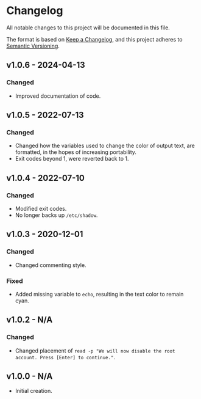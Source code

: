 # Changelog

All notable changes to this project will be documented in this file.

The format is based on [Keep a Changelog](https://keepachangelog.com/en/1.0.0/), and this project adheres to [Semantic Versioning](https://semver.org/spec/v2.0.0.html).

## v1.0.6 - 2024-04-13

### Changed

- Improved documentation of code.

## v1.0.5 - 2022-07-13

### Changed

- Changed how the variables used to change the color of output text, are formatted, in the hopes of increasing portability.
- Exit codes beyond 1, were reverted back to 1.

## v1.0.4 - 2022-07-10

### Changed

- Modified exit codes.
- No longer backs up `/etc/shadow`.

## v1.0.3 - 2020-12-01

### Changed

- Changed commenting style.

### Fixed

- Added missing variable to `echo`, resulting in the text color to remain cyan.

## v1.0.2 - N/A

### Changed

- Changed placement of `read -p "We will now disable the root account. Press [Enter] to continue."`.

## v1.0.0 - N/A

- Initial creation.
